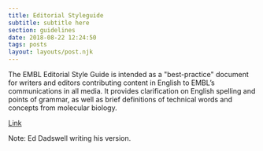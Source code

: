 ```yaml
---
title: Editorial Styleguide
subtitle: subtitle here
section: guidelines
date: 2018-08-22 12:24:50
tags: posts
layout: layouts/post.njk
---
```



The EMBL Editorial Style Guide is intended as a "best-practice" document for writers and editors contributing content in English to EMBL’s communications in all media. It provides clarification on English spelling and points of grammar, as well as brief definitions of technical words and concepts from molecular biology.

[Link](http://dev-embl-editorial-style-guide.pantheonsite.io/)

Note: Ed Dadswell writing his version.

